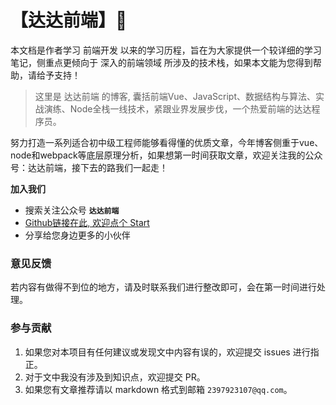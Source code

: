 # 【达达前端】:100:

本文档是作者学习 前端开发 以来的学习历程，旨在为大家提供一个较详细的学习笔记，侧重点更倾向于 深入的前端领域 所涉及的技术栈，如果本文能为您得到帮助，请给予支持！

> 这里是 达达前端 的博客, 囊括前端Vue、JavaScript、数据结构与算法、实战演练、Node全栈一线技术，紧跟业界发展步伐，一个热爱前端的达达程序员。

<!-- <iframe frameborder="0" src="https://v.qq.com/txp/iframe/player.html?vid=f0931ozcj4u" allowFullScreen="true" height=500></iframe> -->

努力打造一系列适合初中级工程师能够看得懂的优质文章，今年博客侧重于vue、node和webpack等底层原理分析，如果想第一时间获取文章，欢迎关注我的公众号：达达前端，接下去的路我们一起走！

**加入我们**
- 搜索关注公众号 **```达达前端```**
- [Github链接在此, 欢迎点个 Start](https://github.com/webVueBlog)
- 分享给您身边更多的小伙伴

### 意见反馈

若内容有做得不到位的地方，请及时联系我们进行整改即可，会在第一时间进行处理。

### 参与贡献

1. 如果您对本项目有任何建议或发现文中内容有误的，欢迎提交 issues 进行指正。
2. 对于文中我没有涉及到知识点，欢迎提交 PR。
3. 如果您有文章推荐请以 markdown 格式到邮箱 `2397923107@qq.com`。